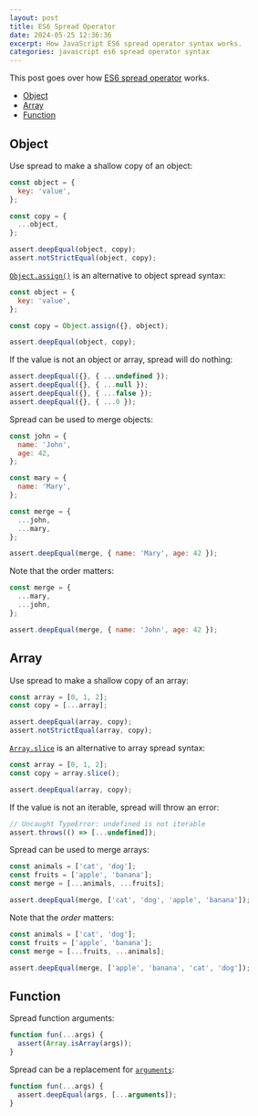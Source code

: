 ```yaml
---
layout: post
title: ES6 Spread Operator
date: 2024-05-25 12:36:36
excerpt: How JavaScript ES6 spread operator syntax works.
categories: javascript es6 spread operator syntax
---
```


This post goes over how [ES6 spread operator](https://developer.mozilla.org/docs/Web/JavaScript/Reference/Operators/Spread_syntax) works.

- [Object](#object)
- [Array](#array)
- [Function](#function)

## Object

Use spread to make a shallow copy of an object:

```js
const object = {
  key: 'value',
};

const copy = {
  ...object,
};

assert.deepEqual(object, copy);
assert.notStrictEqual(object, copy);
```

[`Object.assign()`](https://developer.mozilla.org/docs/Web/JavaScript/Reference/Global_Objects/Object/assign) is an alternative to object spread syntax:

```js
const object = {
  key: 'value',
};

const copy = Object.assign({}, object);

assert.deepEqual(object, copy);
```

If the value is not an object or array, spread will do nothing:

```js
assert.deepEqual({}, { ...undefined });
assert.deepEqual({}, { ...null });
assert.deepEqual({}, { ...false });
assert.deepEqual({}, { ...0 });
```

Spread can be used to merge objects:

```js
const john = {
  name: 'John',
  age: 42,
};

const mary = {
  name: 'Mary',
};

const merge = {
  ...john,
  ...mary,
};

assert.deepEqual(merge, { name: 'Mary', age: 42 });
```

Note that the order matters:

```js
const merge = {
  ...mary,
  ...john,
};

assert.deepEqual(merge, { name: 'John', age: 42 });
```

## Array

Use spread to make a shallow copy of an array:

```js
const array = [0, 1, 2];
const copy = [...array];

assert.deepEqual(array, copy);
assert.notStrictEqual(array, copy);
```

[`Array.slice`](https://developer.mozilla.org/docs/Web/JavaScript/Reference/Global_Objects/Array/slice) is an alternative to array spread syntax:

```js
const array = [0, 1, 2];
const copy = array.slice();

assert.deepEqual(array, copy);
```

If the value is not an iterable, spread will throw an error:

```js
// Uncaught TypeError: undefined is not iterable
assert.throws(() => [...undefined]);
```

Spread can be used to merge arrays:

```js
const animals = ['cat', 'dog'];
const fruits = ['apple', 'banana'];
const merge = [...animals, ...fruits];

assert.deepEqual(merge, ['cat', 'dog', 'apple', 'banana']);
```

Note that the _order_ matters:

```js
const animals = ['cat', 'dog'];
const fruits = ['apple', 'banana'];
const merge = [...fruits, ...animals];

assert.deepEqual(merge, ['apple', 'banana', 'cat', 'dog']);
```

## Function

Spread function arguments:

```js
function fun(...args) {
  assert(Array.isArray(args));
}
```

Spread can be a replacement for [`arguments`](https://developer.mozilla.org/docs/Web/JavaScript/Reference/Functions/arguments):

```js
function fun(...args) {
  assert.deepEqual(args, [...arguments]);
}
```

